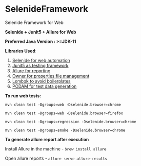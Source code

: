 # SelenideFramework
Selenide Framework for Web

**Selenide + Junit5 + Allure for Web**

**Preferred Java Version : >=JDK-11**

**Libraries Used**:
1. [Selenide for web automation](https://github.com/selenide/selenide)
2. [Junit5 as testing framework](https://junit.org/junit5/)
3. [Allure for reporting](https://docs.qameta.io/allure/)
4. [Owner for properties file management](https://github.com/matteobaccan/owner)
5. [Lombok to avoid boilerplates](https://github.com/projectlombok/lombok)
6. [PODAM for test data generation](https://mtedone.github.io/podam/usage.html)

**To run web tests:**

```mvn clean test -Dgroups=web -Dselenide.browser=chrome```

```mvn clean test -Dgroups=web -Dselenide.browser=firefox```

```mvn clean test -Dgroups=regression -Dselenide.browser=chrome```

```mvn clean test -Dgroups=smoke -Dselenide.browser=chrome```


**To generate allure report after execution**

Install Allure in the machine - ```brew install allure```

Open allure reports - ```allure serve allure-results```